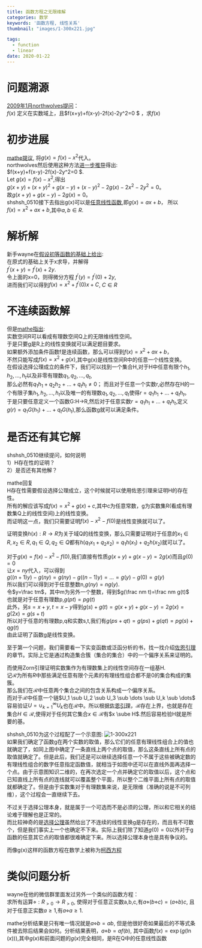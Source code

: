 ```yaml
---
title: 函数方程之无限维解
categories: 数学
keywords: '函数方程, 线性关系'
thumbnail: "images/1-300x221.jpg"

tags:
  - function
  - linear
date: 2020-01-22
---
```


# 问题溯源
[2009年1月northwolves提问](https://bbs.emath.ac.cn/thread-1143-1-1.html "2009年1月northwolf提问")：  
$f(x)$ 定义在实数域上，且$f(x+y)+f(x-y)-2f(x)-2y^2=0 $ ，求$f(x)$


# 初步进展
[mathe提议](https://bbs.emath.ac.cn/forum.php?mod=redirect&goto=findpost&ptid=1143&pid=15141&fromuid=20), 将$g(x)=f(x)-x^2$代入。  
northwolves然后使用这种方法[进一步推导](https://bbs.emath.ac.cn/forum.php?mod=redirect&goto=findpost&ptid=1143&pid=15150&fromuid=20)得出:  
$f(x+y)+f(x-y)-2f(x)-2y^2=0 $.  
Let $g(x)=f(x)-x^2$,得出  
$g(x+y)+(x+y)^2+g(x-y)+(x-y)^2-2g(x)-2x^2-2y^2=0$。  
故$g(x+y)+g(x-y)-2g(x)=0$。  
shshsh_0510接下去指出g(x)可以是[任意线性函数](https://bbs.emath.ac.cn/forum.php?mod=redirect&goto=findpost&ptid=1143&pid=15152&fromuid=20),即$g(x)=ax+b$， 所以  
$f(x)=x^2+ax+b$,其中$a,b \in R$.

# 解析解

新手wayne在[假设初等函数的基础上给出](https://bbs.emath.ac.cn/forum.php?mod=redirect&goto=findpost&ptid=1143&pid=16118&fromuid=20):  
在原式的基础上关于x求导，并解得  
$f^{\prime}(x+y)=f^{\prime}(x)+2y$.  
令上面的x=0，则得微分方程  $f^{\prime}(y)=f^{\prime}(0)+2y$,  
进而我们可以得到$f(x) =x^2+f^{\prime}(0)x+C$, $C \in R$  

# 不连续函数解
但是[mathe指出](https://bbs.emath.ac.cn/forum.php?mod=redirect&goto=findpost&ptid=1143&pid=15161&fromuid=20):   
实数空间R可以看成有理数空间Q上的无限维线性空间。  
于是只要g是R上的线性变换就可以满足题目要求。  
如果额外添加条件函数f是连续函数，那么可以得到$f(x)=x^2+ax+b$，  
不然只能写成$f(x)=x^2+g(x)$,其中g(x)是线性空间R中的任意一个线性变换。  
在假设选择公理成立的条件下，我们可以找到一个集合H,对于H中任意有限个$h_1,h_2,...,h_t$以及非零有理数$q_1,q_2,...,q_t$,  
那么必然有$q_1h_1+q_2h_2+...+q_th_t\ne0$； 而且对于任意一个实数r,必然存在H的一个有限子集${h_1,h_2,...,h_t}$以及唯一的有理数$q_1,q_2,...,q_t$使得$r=q_1h_1+...+q_th_t$。  
于是只要任意定义一个函数G:H->R,然后对于任意实数$r=q_1h_1+...+q_th_t$,定义$g(r)=q_1G(h_1)+...+q_tG(h_t)$,那么函数g就可以满足条件。  

# 是否还有其它解
shshsh_0510继续提问，如何说明  
1）H存在性的证明？  
2）是否还有其他解？  

mathe回复  
H存在性需要假设选择公理成立，这个时候就可以使用佐恩引理来证明H的存在性。  
所有的解应该写成$f(x)=x^2+g(x)+c$,其中c为任意常数，g为实数集R(看成有理数集Q上的线性空间)上的线性变换。  
而证明这一点，我们只需要证明$f(x)-x^2-f(0)$是线性变换就可以了。  

证明变换$h(x):R\to R$为关于域Q的线性变换，那么只需要证明对于任意的$x_1 \in R, x_2 \in R, q_1 \in Q, q_2 \in Q$都有$h(q_1x_1+q_2x_2)=q_1h(x_1)+q_2h(x_2)$就可以了。  

对于$g(x)=f(x)-x^2-f(0)$,我们直接有性质$g(x+y)+g(x-y)=2g(x)$而且$g(0)=0$  
让$x=ny$代入，可以得到  
$g((n+1)y)-g(ny)=g(ny)-g((n-1)y)=\dots=g(y)-g(0)=g(y)$  
所以我们可以得到对于任意整数n,$g(ny)=n g(y)$.  
令$y=\frac tm$，其中m为另外一个整数，得到$g(\frac nm t)=\frac nm g(t)$  
也就是对于任意有理数p,$g(p t)=p g(t)$  
此外，另$s=x+y,t=x-y$得到$g(s)+g(t)=g(x+y)+g(x-y)=2g(x)=g(2x)=g(s+t)$  
所以对于任意的有理数p,q和实数s,t,我们有$g(ps+qt)=g(ps)+g(qt)=pg(s)+qg(t)$  
由此证明了函数g是线性变换。  

至于第一个问题，我们需要看一下实变函数或泛函分析的书，找一找介绍[佐恩引理](http://mathworld.wolfram.com/ZornsLemma.html)的章节。实际上它是通过构造集合簇（集合的集合）中的一个偏序关系来证明的。  

而使用Zorn引理证明实数集作为有理数集上的线性空间存在一组基H.  
记$\mathcal{R}$为所有$R$中那些满足任意有限个元素的有理线性组合都不是0的集合构成的集簇。  
那么我们在$\mathcal{R}$中任意两个集合之间的包含关系构成一个偏序关系。  
而对于$\mathcal{R}$中任意一个链$U_1 \sub U_2 \sub U_3 \sub \dots \sub U_k \sub \dots$  
容易验证$U=\cup_{k=1}^{\infty}U_k$也在$\mathcal{R}$中。所以根据[佐恩引理](http://mathworld.wolfram.com/ZornsLemma.html)，$\mathcal{R}$存在上界，也就是存在集合$H \in \mathcal{R}$,使得对于任何其它集合$x \in \mathcal{R}$有$x \sube H$.然后容易检验H就是所要的基。  

shshsh_0510为这个过程配了一个示意图:
![1-300x221](../images/1-300x221.jpg)  
如果我们确定了函数g在两个实数的取值，那么它们的任意有理线性组合上的值也就确定了，如同上图中确定了一条直线上两个点的取值，那么这条直线上所有点的取值就确定了。但是此后，我们还是可以继续选择任意一个不属于这些被确定数的有理线性组合的数字任意指定函数值，就相当于如图中还可以在直线外面再选择一个点。由于示意图知识二维的，在再次选定一个点并确定它的取值以后，这个点和已知直线上所有点的连线就可以覆盖整个平面，所以整个二维平面上所有点的取值就都确定了。但是由于实数集对于有理数集来说，是无限维（准确的说是不可列维），这个过程会一直继续下去。  

不过关于选择公理本身，就是属于一个可选而不是必须的公理，所以和它相关的结论难于理解也是正常的。  
而比较神奇的是[选择公理](https://bbs.emath.ac.cn/forum.php?mod=redirect&goto=findpost&ptid=1143&pid=15365&fromuid=20)虽然给出了不连续的线性变换g是存在的，而且有不可数个，但是我们事实上一个也确定不下来。实际上我们除了知道$g(0)=0$以外对于g函数的任意其它点的取值都很难确定下来。所以选择公理本身也是具有争议的。  

而像g(x)这样的函数方程在数学上被称为[柯西方程](https://baike.baidu.com/item/%E6%9F%AF%E8%A5%BF%E6%96%B9%E7%A8%8B)  

# 类似问题分析
wayne在他的微信群里面发过另外一个类似的函数方程：  
求所有运算$\diamond:R_{\gt 0}\to R_{\gt 0}$, 使得对于任意正实数a,b,c,有$a\diamond(b\diamond c)=(a\diamond b)c$, 且对于任意正实数$a\ge 1$,有$a\diamond a\ge 1$.  

mathe分析结果是只有唯一情况就是$a\diamond b=ab$, 但是他很好奇如果最后的不等式条件被去除后结果会如何。分析结果表明，$a\diamond b=a f(b)$, 其中函数$f(x)=\exp(g(\ln(x)))$,其中$g(x)$和前面问题的$g(x)$完全相同，是R在Q中的任意线性函数

